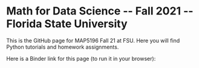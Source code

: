 # Math for Data Science -- Fall 2021 -- Florida State University

This is the GitHub page for MAP5196 Fall 21 at FSU. Here you will find Python tutorials and homework assignments.

Here is a Binder link for this page (to run it in your browser):
